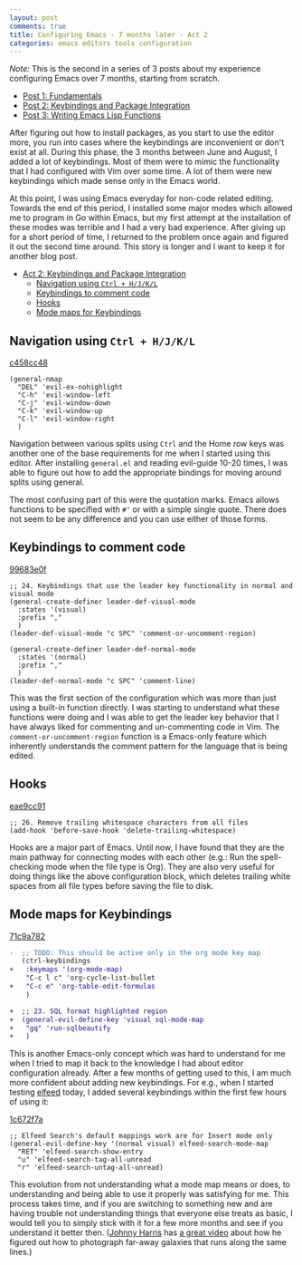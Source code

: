 ```yaml
---
layout: post
comments: true
title: Configuring Emacs - 7 months later - Act 2
categories: emacs editors tools configuration
---
```


_Note:_ This is the second in a series of 3 posts about my experience configuring Emacs over 7
months, starting from scratch.

- [Post 1: Fundamentals][1]
- [Post 2: Keybindings and Package Integration][2]
- [Post 3: Writing Emacs Lisp Functions][3]

[1]: /emacs/editors/tools/configuration/2020/11/15/configuring-emacs-7-months-later-act-1
[2]: /emacs/editors/tools/configuration/2020/11/21/configuring-emacs-7-months-later-act-2
[3]: /emacs/editors/tools/configuration/2020/12/01/configuring-emacs-7-months-later-act-3


<a id="orgec4b729"></a>

After figuring out how to install packages, as you start to use the editor more, you run into cases
where the keybindings are inconvenient or don't exist at all. During this phase, the 3 months
between June and August, I added a lot of keybindings. Most of them were to mimic the functionality
that I had configured with Vim over some time. A lot of them were new keybindings which made sense
only in the Emacs world.

<!--more-->

At this point, I was using Emacs everyday for non-code related editing. Towards the end of this
period, I installed some major modes which allowed me to program in Go within Emacs, but my first
attempt at the installation of these modes was terrible and I had a very bad experience. After
giving up for a short period of time, I returned to the problem once again and figured it out the
second time around. This story is longer and I want to keep it for another blog post.

- [Act 2: Keybindings and Package Integration](#orgec4b729)
  - [Navigation using `Ctrl + H/J/K/L`](#org54cf0c5)
  - [Keybindings to comment code](#orgc1a4811)
  - [Hooks](#org05e0dfd)
  - [Mode maps for Keybindings](#orge17068c)

<a id="org54cf0c5"></a>

## Navigation using `Ctrl + H/J/K/L`

[c458cc48](https://github.com/icyflame/.emacs.d/commit/c458cc48)

```elisp
(general-nmap
  "DEL" 'evil-ex-nohighlight
  "C-h" 'evil-window-left
  "C-j" 'evil-window-down
  "C-k" 'evil-window-up
  "C-l" 'evil-window-right
  )
```

Navigation between various splits using `Ctrl` and the Home row keys was another one of the base
requirements for me when I started using this editor. After installing `general.el` and reading
evil-guide 10-20 times, I was able to figure out how to add the appropriate bindings for moving
around splits using general.

The most confusing part of this were the quotation marks. Emacs allows functions to be specified
with `#'` or with a simple single quote. There does not seem to be any difference and you can use
either of those forms.


<a id="orgc1a4811"></a>

## Keybindings to comment code

[99683e0f](https://github.com/icyflame/.emacs.d/commit/99683e0f)

```elisp
;; 24. Keybindings that use the leader key functionality in normal and visual mode
(general-create-definer leader-def-visual-mode
  :states '(visual)
  :prefix ","
  )
(leader-def-visual-mode "c SPC" 'comment-or-uncomment-region)

(general-create-definer leader-def-normal-mode
  :states '(normal)
  :prefix ","
  )
(leader-def-normal-mode "c SPC" 'comment-line)
```

This was the first section of the configuration which was more than just using a built-in function
directly. I was starting to understand what these functions were doing and I was able to get the
leader key behavior that I have always liked for commenting and un-commenting code in Vim. The
`comment-or-uncomment-region` function is a Emacs-only feature which inherently understands the
comment pattern for the language that is being edited.


<a id="org05e0dfd"></a>

## Hooks

[eae9cc91](https://github.com/icyflame/.emacs.d/commit/eae9cc91)

```elisp
;; 26. Remove trailing whitespace characters from all files
(add-hook 'before-save-hook 'delete-trailing-whitespace)
```

Hooks are a major part of Emacs. Until now, I have found that they are the main pathway for
connecting modes with each other (e.g.: Run the spell-checking mode when the file type is Org). They
are also very useful for doing things like the above configuration block, which deletes trailing
white spaces from all file types before saving the file to disk.


<a id="orge17068c"></a>

## Mode maps for Keybindings

[71c9a782](https://github.com/icyflame/.emacs.d/commit/71c9a782)

```diff
-  ;; TODO: This should be active only in the org mode key map
   (ctrl-keybindings
+	:keymaps '(org-mode-map)
	"C-c l c" 'org-cycle-list-bullet
+   "C-c e" 'org-table-edit-formulas
	)

+  ;; 23. SQL format highlighted region
+  (general-evil-define-key 'visual sql-mode-map
+	"gq" 'run-sqlbeautify
+	)
```

This is another Emacs-only concept which was hard to understand for me when I tried to map it back
to the knowledge I had about editor configuration already. After a few months of getting used to
this, I am much more confident about adding new keybindings. For e.g., when I started testing
[elfeed](https://github.com/skeeto/elfeed) today, I added several keybindings within the first few hours of using it:

[1c672f7a](https://github.com/icyflame/.emacs.d/commit/1c672f7a)

```elisp
;; Elfeed Search's default mappings work are for Insert mode only
(general-evil-define-key '(normal visual) elfeed-search-mode-map
  "RET" 'elfeed-search-show-entry
  "u" 'elfeed-search-tag-all-unread
  "r" 'elfeed-search-untag-all-unread)
```

This evolution from not understanding what a mode map means or does, to understanding and being able
to use it properly was satisfying for me. This process takes time, and if you are switching to
something new and are having trouble not understanding things that everyone else treats as <span class="underline">basic</span>,
I would tell you to simply stick with it for a few more months and see if you understand it better
then. ([Johnny Harris](https://www.youtube.com/channel/UCmGSJVG3mCRXVOP4yZrU1Dw) has [a great video](https://www.youtube.com/watch?v=zKDe094o-Q8) about how he figured out how to photograph far-away galaxies
that runs along the same lines.)
